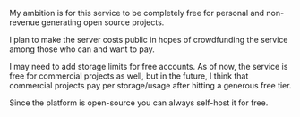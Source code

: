 My ambition is for this service to be completely free for personal and non-revenue generating open source projects.

I plan to make the server costs public in hopes of crowdfunding the service among those who can and want to pay.

I may need to add storage limits for free accounts. As of now, the service is free for commercial projects as well, but in the future, I think that commercial projects pay per storage/usage after hitting a generous free tier.

Since the platform is open-source you can always self-host it for free.